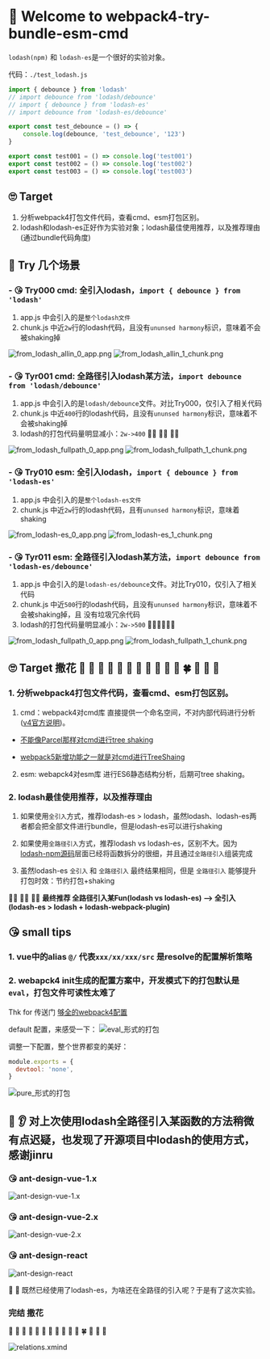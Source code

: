 # 🚀 Welcome to webpack4-try-bundle-esm-cmd

`lodash(npm)` 和 `lodash-es`是一个很好的实验对象。

代码：`./test_lodash.js`
```js
import { debounce } from 'lodash'
// import debounce from 'lodash/debounce'
// import { debounce } from 'lodash-es'
// import debounce from 'lodash-es/debounce'

export const test_debounce = () => {
    console.log(debounce, 'test_debounce', '123')
}

export const test001 = () => console.log('test001')
export const test002 = () => console.log('test002')
export const test003 = () => console.log('test003')
```


## 🙄 Target 
1. 分析webpack4打包文件代码，查看cmd、esm打包区别。
2. lodash和lodash-es正好作为实验对象；lodash最佳使用推荐，以及推荐理由(通过bundle代码角度)

## 🤔 Try 几个场景
### - 😘 Try000 cmd: 全引入lodash，`import { debounce } from 'lodash'`
1. app.js 中会引入的是`整个lodash文件`
2. chunk.js 中近`2w`行的lodash代码，且没有`ununsed harmony`标识，意味着不会被shaking掉

![from_lodash_allin_0_app.png](./log_imgs/from_lodash_allin_0_app.png)
![from_lodash_allin_1_chunk.png](./log_imgs/from_lodash_allin_1_chunk.png)


### - 😘 Tyr001 cmd: 全路径引入lodash某方法，`import debounce from 'lodash/debounce'`
1. app.js 中会引入的是`lodash/debounce`文件。对比Try000，仅引入了相关代码
2. chunk.js 中近`400`行的lodash代码，且没有`ununsed harmony`标识，意味着不会被shaking掉
3. lodash的打包代码量明显减小：`2w->400` 🤙🏻 🤙🏻 🤙🏻

![from_lodash_fullpath_0_app.png](./log_imgs/from_lodash_fullpath_0_app.png)
![from_lodash_fullpath_1_chunk.png](./log_imgs/from_lodash_fullpath_1_chunk.png)


### - 😘 Try010 esm: 全引入lodash，`import { debounce } from 'lodash-es'`
1. app.js 中会引入的是`整个lodash-es文件`
2. chunk.js 中近`2w`行的lodash代码，且有`ununsed harmony`标识，意味着shaking

![from_lodash-es_0_app.png](./log_imgs/from_lodash-es_0_app.png)
![from_lodash-es_1_chunk.png](./log_imgs/from_lodash-es_1_chunk.png)


### - 😘 Tyr011 esm: 全路径引入lodash某方法，`import debounce from 'lodash-es/debounce'`
1. app.js 中会引入的是`lodash-es/debounce`文件。对比Try010，仅引入了相关代码
2. chunk.js 中近`500`行的lodash代码，且没有`ununsed harmony`标识，意味着不会被shaking掉，且 没有垃圾冗余代码
3. lodash的打包代码量明显减小：`2w->500` 🤙🏻🤙🏻🤙🏻

![from_lodash_fullpath_0_app.png](./log_imgs/from_lodash-es_fullpath_0.app.png)
![from_lodash_fullpath_1_chunk.png](./log_imgs/from_lodash-es_fullpath_1.chunk.png)


## 🙄 Target 撒花 🌹 🌺 🌻  🌷 🌱 🌲 🌳 🌴 🌵 🌾 🌿 🍀 🍁 🍂 🍃
### 1. 分析webpack4打包文件代码，查看cmd、esm打包区别。
1. cmd：webpack4对cmd库 直接提供一个命名空间，不对内部代码进行分析 ([v4官方说明](https://v4.webpack.js.org/guides/code-splitting/))。

- [不能像Parcel那样对cmd进行tree shaking](https://baijiahao.baidu.com/s?id=1665363889032577362&wfr=spider&for=pc)

- [webpack5新增功能之一就是对cmd进行TreeShaing](https://webpack.docschina.org/blog/2020-10-10-webpack-5-release/)

2. esm: webapck4对esm库 进行ES6静态结构分析，后期可tree shaking。

### 2. lodash最佳使用推荐，以及推荐理由
1. 如果使用`全引入`方式，推荐lodash-es > lodash，虽然lodash、lodash-es两者都会把全部文件进行bundle，但是lodash-es可以进行shaking

2. 如果使用`全路径引入`方式，推荐lodash vs lodash-es，区别不大。因为[lodash-npm源码](https://github.com/lodash/lodash/blob/4.17.20-npm/cloneDeep.js)层面已经将函数拆分的很细，并且通过`全路径引入`组装完成

3. 虽然lodash-es `全引入` 和 `全路径引入` 最终结果相同，但是 `全路径引入` 能够提升打包时效：节约打包+shaking

🤙🏻 🤙🏻 🤙🏻 **最终推荐 全路径引入某Fun(lodash vs lodash-es) --> 全引入(lodash-es > lodash + lodash-webpack-plugin)**



## 😘 small tips
### 1. vue中的alias `@/` 代表`xxx/xx/xxx/src`  是resolve的配置解析策略

### 2. webapck4 init生成的配置方案中，开发模式下的打包默认是`eval`，打包文件可读性太难了
Thk for 传送门 [够全的webpack4配置](https://blog.csdn.net/github_34708151/article/details/103900725)

default 配置，来感受一下：
![eval_形式的打包](./log_imgs/eval_形式的打包.png)

调整一下配置，整个世界都变的美好：
```js
module.exports = {
  devtool: 'none',
}
```
![pure_形式的打包](./log_imgs/pure_形式的打包.png)



## 👀 👂 对上次使用lodash全路径引入某函数的方法稍微有点迟疑，也发现了开源项目中lodash的使用方式，感谢jinru
### 😘 ant-design-vue-1.x
![ant-design-vue-1.x](./lodash_imgs/ant-design-vue-1.x.png)

### 😘 ant-design-vue-2.x
![ant-design-vue-2.x](./lodash_imgs/ant-design-vue-2.x.png)

### 😘 ant-design-react
![ant-design-react](./lodash_imgs/ant-design-react.png)

🤔 🤔 既然已经使用了lodash-es，为啥还在全路径的引入呢？于是有了这次实验。


### 完结 撒花
🌹 🌺 🌻  🌷 🌱 🌲 🌳 🌴 🌵 🌾 🌿 🍀 🍁 🍂 🍃

![relations.xmind](./docs/relations.png)
